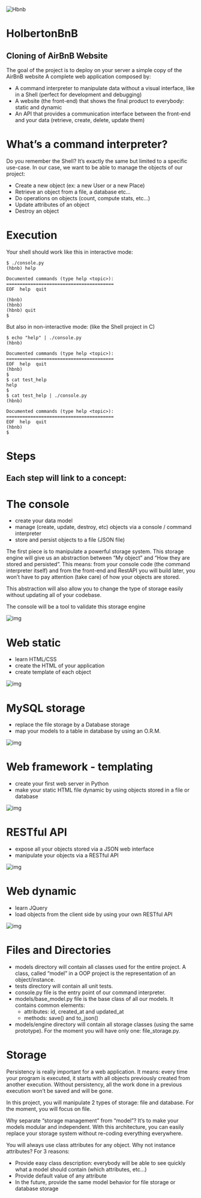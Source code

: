 ![Hbnb](https://i.ibb.co/tzWhF53/65f4a1dd9c51265f49d0.png)

# HolbertonBnB
## Cloning of AirBnB Website

The goal of the project is to deploy on your server a simple copy of the AirBnB website
A complete web application composed by:
  - A command interpreter to manipulate data without a visual interface, like in a Shell (perfect for development and debugging)
  - A website (the front-end) that shows the final product to everybody: static and dynamic
  - An API that provides a communication interface between the front-end and your data (retrieve, create, delete, update them)


# What’s a command interpreter?
Do you remember the Shell? It’s exactly the same but limited to a specific use-case. In our case, we want to be able to manage the objects of our project:

  - Create a new object (ex: a new User or a new Place)
  - Retrieve an object from a file, a database etc…
  - Do operations on objects (count, compute stats, etc…)
  - Update attributes of an object
  - Destroy an object


# Execution

Your shell should work like this in interactive mode:

```
$ ./console.py
(hbnb) help

Documented commands (type help <topic>):
========================================
EOF  help  quit

(hbnb) 
(hbnb) 
(hbnb) quit
$
```

But also in non-interactive mode: (like the Shell project in C)

```
$ echo "help" | ./console.py
(hbnb)

Documented commands (type help <topic>):
========================================
EOF  help  quit
(hbnb) 
$
$ cat test_help
help
$
$ cat test_help | ./console.py
(hbnb)

Documented commands (type help <topic>):
========================================
EOF  help  quit
(hbnb) 
$
```
# Steps
## Each step will link to a concept:


# The console

  - create your data model
  - manage (create, update, destroy, etc) objects via a console / command interpreter
  - store and persist objects to a file (JSON file)

The first piece is to manipulate a powerful storage system. This storage engine will give us an abstraction between “My object” and “How they are stored and persisted”. This means: from your console code (the command interpreter itself) and from the front-end and RestAPI you will build later, you won’t have to pay attention (take care) of how your objects are stored.

This abstraction will also allow you to change the type of storage easily without updating all of your codebase.

The console will be a tool to validate this storage engine

![img](https://i.ibb.co/287QnyQ/815046647d23428a14ca.png)


# Web static

  - learn HTML/CSS
  - create the HTML of your application
  - create template of each object

![img](https://i.ibb.co/k4PN9jC/87c01524ada6080f40fc.png)


# MySQL storage

  - replace the file storage by a Database storage
  - map your models to a table in database by using an O.R.M.

![img](https://i.ibb.co/sqqFdgb/5284383714459fa68841.png)


# Web framework - templating

  - create your first web server in Python
  - make your static HTML file dynamic by using objects stored in a file or database

![img](https://i.ibb.co/YWxd2hz/cb778ec8a13acecb53ef.png)


# RESTful API

  - expose all your objects stored via a JSON web interface
  - manipulate your objects via a RESTful API

![img](https://i.ibb.co/SyyCv5S/06fccc41df40ab8f9d49.png)


# Web dynamic

  - learn JQuery
  - load objects from the client side by using your own RESTful API

![img](https://i.ibb.co/4PSRhvD/d2d06462824fab5846f3.png)


# Files and Directories

  - models directory will contain all classes used for the entire project. A class, called “model” in a OOP project is the representation of an object/instance.
  - tests directory will contain all unit tests.
  - console.py file is the entry point of our command interpreter.
  - models/base_model.py file is the base class of all our models. It contains common elements: 
    - attributes: id, created_at and updated_at
    - methods: save() and to_json()
  - models/engine directory will contain all storage classes (using the same prototype). For the moment you will have only one: file_storage.py.


# Storage

Persistency is really important for a web application. It means: every time your program is executed, it starts with all objects previously created from another execution. Without persistency, all the work done in a previous execution won’t be saved and will be gone.

In this project, you will manipulate 2 types of storage: file and database. For the moment, you will focus on file.

Why separate “storage management” from “model”? It’s to make your models modular and independent. With this architecture, you can easily replace your storage system without re-coding everything everywhere.

You will always use class attributes for any object. Why not instance attributes? For 3 reasons:

  - Provide easy class description: everybody will be able to see quickly what a model should contain (which attributes, etc…)
  - Provide default value of any attribute
  - In the future, provide the same model behavior for file storage or database storage
